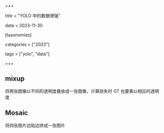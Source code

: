 +++

title = "YOLO 中的数据增强"

date = 2023-11-30

[taxonomies]

categories = ["2023"]

tags = ["yolo", "data"]

+++

## mixup

将两张图像以不同的透明度叠放成一张图像，计算损失时 GT 也要乘以相应的透明度

## Mosaic

将四张图片边贴边拼成一张图片

